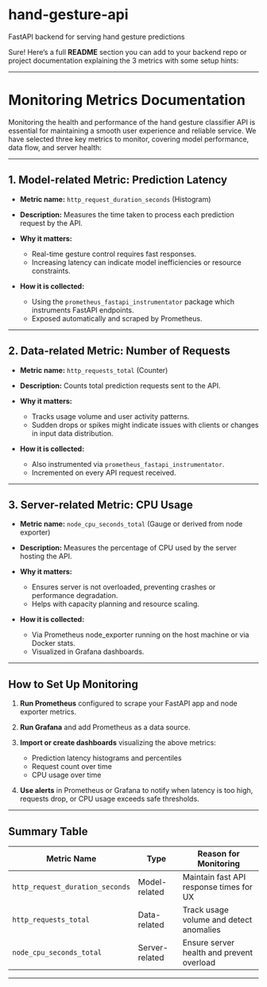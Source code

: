 # hand-gesture-api
FastAPI backend for serving hand gesture predictions

Sure! Here’s a full **README** section you can add to your backend repo or project documentation explaining the 3 metrics with some setup hints:

---

# Monitoring Metrics Documentation

Monitoring the health and performance of the hand gesture classifier API is essential for maintaining a smooth user experience and reliable service. We have selected three key metrics to monitor, covering model performance, data flow, and server health:

---

## 1. Model-related Metric: **Prediction Latency**

* **Metric name:** `http_request_duration_seconds` (Histogram)
* **Description:** Measures the time taken to process each prediction request by the API.
* **Why it matters:**

  * Real-time gesture control requires fast responses.
  * Increasing latency can indicate model inefficiencies or resource constraints.
* **How it is collected:**

  * Using the `prometheus_fastapi_instrumentator` package which instruments FastAPI endpoints.
  * Exposed automatically and scraped by Prometheus.

---

## 2. Data-related Metric: **Number of Requests**

* **Metric name:** `http_requests_total` (Counter)
* **Description:** Counts total prediction requests sent to the API.
* **Why it matters:**

  * Tracks usage volume and user activity patterns.
  * Sudden drops or spikes might indicate issues with clients or changes in input data distribution.
* **How it is collected:**

  * Also instrumented via `prometheus_fastapi_instrumentator`.
  * Incremented on every API request received.

---

## 3. Server-related Metric: **CPU Usage**

* **Metric name:** `node_cpu_seconds_total` (Gauge or derived from node exporter)
* **Description:** Measures the percentage of CPU used by the server hosting the API.
* **Why it matters:**

  * Ensures server is not overloaded, preventing crashes or performance degradation.
  * Helps with capacity planning and resource scaling.
* **How it is collected:**

  * Via Prometheus node\_exporter running on the host machine or via Docker stats.
  * Visualized in Grafana dashboards.

---

## How to Set Up Monitoring

1. **Run Prometheus** configured to scrape your FastAPI app and node exporter metrics.
2. **Run Grafana** and add Prometheus as a data source.
3. **Import or create dashboards** visualizing the above metrics:

   * Prediction latency histograms and percentiles
   * Request count over time
   * CPU usage over time
4. **Use alerts** in Prometheus or Grafana to notify when latency is too high, requests drop, or CPU usage exceeds safe thresholds.

---

## Summary Table

| Metric Name                     | Type           | Reason for Monitoring                     |
| ------------------------------- | -------------- | ----------------------------------------- |
| `http_request_duration_seconds` | Model-related  | Maintain fast API response times for UX   |
| `http_requests_total`           | Data-related   | Track usage volume and detect anomalies   |
| `node_cpu_seconds_total`        | Server-related | Ensure server health and prevent overload |

---






